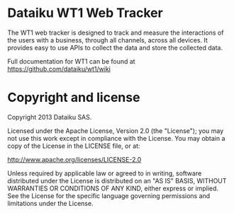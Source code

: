 # Dataiku WT1 Web Tracker

The WT1 web tracker is designed to track and measure the interactions of the users with a business, through all channels, across all devices.
It provides easy to use APIs to collect the data and store the collected data.

Full documentation for WT1 can be found at https://github.com/dataiku/wt1/wiki

# Copyright and license

Copyright 2013 Dataiku SAS.

Licensed under the Apache License, Version 2.0 (the "License"); you may not use this work except in compliance with the License. You may obtain a copy of the License in the LICENSE file, or at:

http://www.apache.org/licenses/LICENSE-2.0

Unless required by applicable law or agreed to in writing, software distributed under the License is distributed on an "AS IS" BASIS, WITHOUT WARRANTIES OR CONDITIONS OF ANY KIND, either express or implied. See the License for the specific language governing permissions and limitations under the License. 
